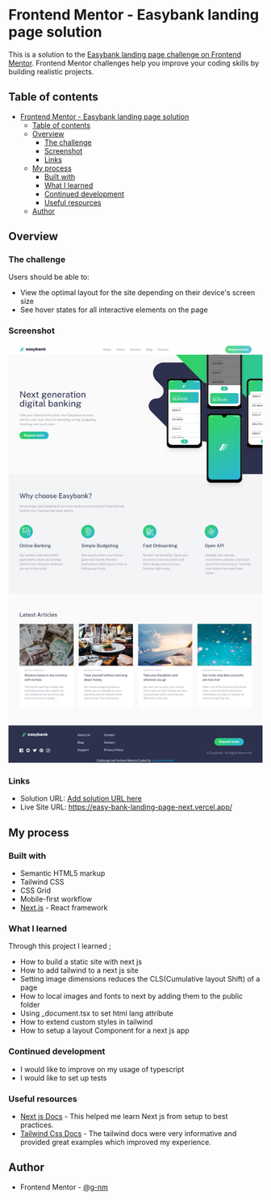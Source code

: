 # Frontend Mentor - Easybank landing page solution

This is a solution to the [Easybank landing page challenge on Frontend Mentor](https://www.frontendmentor.io/challenges/easybank-landing-page-WaUhkoDN). Frontend Mentor challenges help you improve your coding skills by building realistic projects.

## Table of contents

- [Frontend Mentor - Easybank landing page solution](#frontend-mentor---easybank-landing-page-solution)
  - [Table of contents](#table-of-contents)
  - [Overview](#overview)
    - [The challenge](#the-challenge)
    - [Screenshot](#screenshot)
    - [Links](#links)
  - [My process](#my-process)
    - [Built with](#built-with)
    - [What I learned](#what-i-learned)
    - [Continued development](#continued-development)
    - [Useful resources](#useful-resources)
  - [Author](#author)

## Overview

### The challenge

Users should be able to:

- View the optimal layout for the site depending on their device's screen size
- See hover states for all interactive elements on the page

### Screenshot

![](./screenshot.png)

### Links

- Solution URL: [Add solution URL here](https://your-solution-url.com)
- Live Site URL: https://easy-bank-landing-page-next.vercel.app/

## My process

### Built with

- Semantic HTML5 markup
- Tailwind CSS
- CSS Grid
- Mobile-first workflow
- [Next.js](https://nextjs.org/) - React framework

### What I learned

Through this project I learned ;

- How to build a static site with next js
- How to add tailwind to a next js site
- Setting image dimensions reduces the CLS(Cumulative layout Shift) of a page
- How to local images and fonts to next by adding them to the public folder
- Using \_document.tsx to set html lang attribute
- How to extend custom styles in tailwind
- How to setup a layout Component for a next js app

### Continued development

- I would like to improve on my usage of typescript
- I would like to set up tests

### Useful resources

- [Next js Docs](https://nextjs.org/docs/getting-started) - This helped me learn Next js from setup to best practices.
- [Tailwind Css Docs](https://tailwindcss.com/docs) - The tailwind docs were very informative and provided great examples which improved my experience.

## Author

- Frontend Mentor - [@g-nm](https://www.frontendmentor.io/profile/g-nm)
